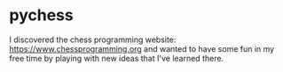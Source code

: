 # pychess

I discovered the chess programming website: https://www.chessprogramming.org and wanted to have some fun in my free time by playing with new ideas that I've learned there.
